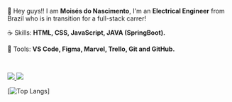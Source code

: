 
<p> 
 🖖 Hey guys!! I am <strong>Moisés do Nascimento</strong>, I'm an <strong>Electrical Engineer</strong> from Brazil who is in transition for a full-stack carrer!
</p>

<p> 
 ☕ Skills: <strong>HTML, CSS, JavaScript, JAVA (SpringBoot).</strong>
</p>

<p> 
  💼 Tools: <strong>VS Code, Figma, Marvel, Trello, Git and GitHub.</strong>
</p>


<br>

<p align="left">
  <a href="https://www.linkedin.com/in/moisesn" alt="Linkedin">
    <img src="https://img.shields.io/badge/-Linkedin-6610F2?style=for-the-badge&logo=Linkedin&logoColor=FFFFFF&link=https://www.linkedin.com/in/moisesn"/>
  </a>
  
  <a href="https://discordapp.com/users/711397945664339994" alt="Discord">
    <img src="https://img.shields.io/badge/-Discord-6610F2?style=for-the-badge&logo=Discord&logoColor=FFFFFF&link=[https://discord.gg/QevDJqCzaY](https://discordapp.com/users/711397945664339994)"/>
  </a>
</p>

[![Top Langs](https://github-readme-stats.vercel.app/api/top-langs/?username=moise-s&layout=compact)]
